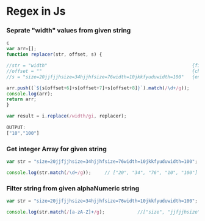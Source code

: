 # Regex in Js


### Seprate "width" values from given string
```javascript
c
var arr=[];
function replacer(str, offset, s) {

//str = "width"                                                     {filter string}
//offset = ""                                                       {char position}
//s = "size=20jjfjjhsize=34hjjhfsize=76width=10jkkfyuduwidth=100"   {entair string}

arr.push((`${s[offset+6]+s[offset+7]+s[offset+8]}`).match(/\d+/g));
console.log(arr);
return arr;
}

var result = i.replace(/width/gi, replacer);
 
OUTPUT:
["10","100"]
```

### Get integer Array for given string 
```javascript
var str = "size=20jjfjjhsize=34hjjhfsize=76width=10jkkfyuduwidth=100";

console.log(str.match(/\d+/g));     // ["20", "34", "76", "10", "100"]
```


### Filter string from given alphaNumeric string
```javascript
var str = "size=20jjfjjhsize=34hjjhfsize=76width=10jkkfyuduwidth=100";

console.log(str.match(/[a-zA-Z]+/g);            //["size", "jjfjjhsize", "hjjhfsize", "width", "jkkfyuduwidth"]
```
